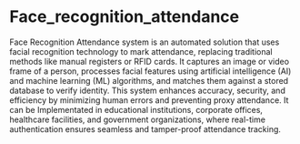 # Face_recognition_attendance
Face Recognition Attendance system is an automated solution that uses facial recognition technology to mark attendance, replacing traditional methods like manual registers or RFID cards. It captures an image or video frame of a person, processes facial features using artificial intelligence (AI) and machine learning (ML) algorithms, and matches them against a stored database to verify identity. This system enhances accuracy, security, and efficiency by minimizing human errors and preventing proxy attendance.  It can be Implementated in educational institutions, corporate offices, healthcare facilities, and government organizations, where real-time authentication ensures seamless and tamper-proof attendance tracking.
